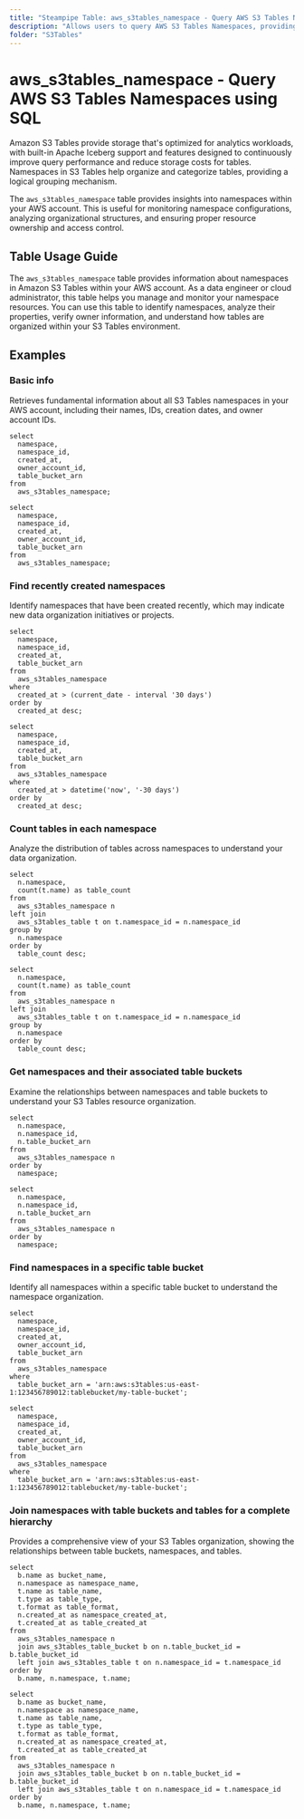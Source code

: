 ```yaml
---
title: "Steampipe Table: aws_s3tables_namespace - Query AWS S3 Tables Namespaces using SQL"
description: "Allows users to query AWS S3 Tables Namespaces, providing information about the configuration, settings, and properties of your S3 namespaces."
folder: "S3Tables"
---
```


# aws_s3tables_namespace - Query AWS S3 Tables Namespaces using SQL

Amazon S3 Tables provide storage that's optimized for analytics workloads, with built-in Apache Iceberg support and features designed to continuously improve query performance and reduce storage costs for tables. Namespaces in S3 Tables help organize and categorize tables, providing a logical grouping mechanism.

The `aws_s3tables_namespace` table provides insights into namespaces within your AWS account. This is useful for monitoring namespace configurations, analyzing organizational structures, and ensuring proper resource ownership and access control.

## Table Usage Guide

The `aws_s3tables_namespace` table provides information about namespaces in Amazon S3 Tables within your AWS account. As a data engineer or cloud administrator, this table helps you manage and monitor your namespace resources. You can use this table to identify namespaces, analyze their properties, verify owner information, and understand how tables are organized within your S3 Tables environment.

## Examples

### Basic info
Retrieves fundamental information about all S3 Tables namespaces in your AWS account, including their names, IDs, creation dates, and owner account IDs.

```sql+postgres
select
  namespace,
  namespace_id,
  created_at,
  owner_account_id,
  table_bucket_arn
from
  aws_s3tables_namespace;
```

```sql+sqlite
select
  namespace,
  namespace_id,
  created_at,
  owner_account_id,
  table_bucket_arn
from
  aws_s3tables_namespace;
```

### Find recently created namespaces
Identify namespaces that have been created recently, which may indicate new data organization initiatives or projects.

```sql+postgres
select
  namespace,
  namespace_id,
  created_at,
  table_bucket_arn
from
  aws_s3tables_namespace
where
  created_at > (current_date - interval '30 days')
order by
  created_at desc;
```

```sql+sqlite
select
  namespace,
  namespace_id,
  created_at,
  table_bucket_arn
from
  aws_s3tables_namespace
where
  created_at > datetime('now', '-30 days')
order by
  created_at desc;
```

### Count tables in each namespace
Analyze the distribution of tables across namespaces to understand your data organization.

```sql+postgres
select
  n.namespace,
  count(t.name) as table_count
from
  aws_s3tables_namespace n
left join
  aws_s3tables_table t on t.namespace_id = n.namespace_id
group by
  n.namespace
order by
  table_count desc;
```

```sql+sqlite
select
  n.namespace,
  count(t.name) as table_count
from
  aws_s3tables_namespace n
left join
  aws_s3tables_table t on t.namespace_id = n.namespace_id
group by
  n.namespace
order by
  table_count desc;
```

### Get namespaces and their associated table buckets
Examine the relationships between namespaces and table buckets to understand your S3 Tables resource organization.

```sql+postgres
select
  n.namespace,
  n.namespace_id,
  n.table_bucket_arn
from
  aws_s3tables_namespace n
order by
  namespace;
```

```sql+sqlite
select
  n.namespace,
  n.namespace_id,
  n.table_bucket_arn
from
  aws_s3tables_namespace n
order by
  namespace;
```

### Find namespaces in a specific table bucket
Identify all namespaces within a specific table bucket to understand the namespace organization.

```sql+postgres
select
  namespace,
  namespace_id,
  created_at,
  owner_account_id,
  table_bucket_arn
from
  aws_s3tables_namespace
where
  table_bucket_arn = 'arn:aws:s3tables:us-east-1:123456789012:tablebucket/my-table-bucket';
```

```sql+sqlite
select
  namespace,
  namespace_id,
  created_at,
  owner_account_id,
  table_bucket_arn
from
  aws_s3tables_namespace
where
  table_bucket_arn = 'arn:aws:s3tables:us-east-1:123456789012:tablebucket/my-table-bucket';
```

### Join namespaces with table buckets and tables for a complete hierarchy
Provides a comprehensive view of your S3 Tables organization, showing the relationships between table buckets, namespaces, and tables.

```sql+postgres
select
  b.name as bucket_name,
  n.namespace as namespace_name,
  t.name as table_name,
  t.type as table_type,
  t.format as table_format,
  n.created_at as namespace_created_at,
  t.created_at as table_created_at
from
  aws_s3tables_namespace n
  join aws_s3tables_table_bucket b on n.table_bucket_id = b.table_bucket_id
  left join aws_s3tables_table t on n.namespace_id = t.namespace_id
order by
  b.name, n.namespace, t.name;
```

```sql+sqlite
select
  b.name as bucket_name,
  n.namespace as namespace_name,
  t.name as table_name,
  t.type as table_type,
  t.format as table_format,
  n.created_at as namespace_created_at,
  t.created_at as table_created_at
from
  aws_s3tables_namespace n
  join aws_s3tables_table_bucket b on n.table_bucket_id = b.table_bucket_id
  left join aws_s3tables_table t on n.namespace_id = t.namespace_id
order by
  b.name, n.namespace, t.name;
```
